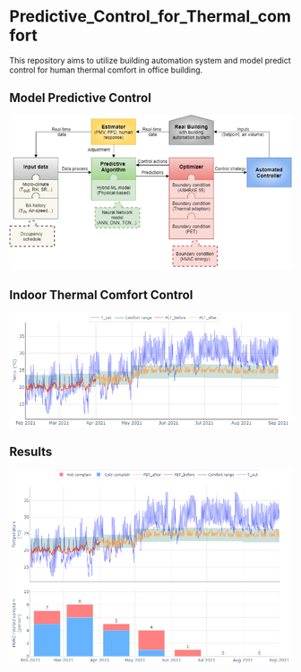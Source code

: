 # Predictive_Control_for_Thermal_comfort
This repository aims to utilize building automation system and model predict control for human thermal comfort in office building.

## Model Predictive Control
![Model_Predictive_Control](https://github.com/JackyWeng526/Predictive_Control_for_Thermal_comfort/blob/main/docs/MPC_construction_for_Thermal_Comfort.png)


## Indoor Thermal Comfort Control
![PET_before_after](https://github.com/JackyWeng526/Predictive_Control_for_Thermal_comfort/blob/main/docs/control_before_after.png)


## Results 
![Results](https://github.com/JackyWeng526/Predictive_Control_for_Thermal_comfort/blob/main/docs/Results.png)
